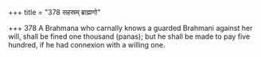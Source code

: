 +++
title = "378 सहस्रम् ब्राह्मणो"

+++
378	A Brahmana who carnally knows a guarded Brahmani against her will, shall be fined one thousand (panas); but he shall be made to pay five hundred, if he had connexion with a willing one.